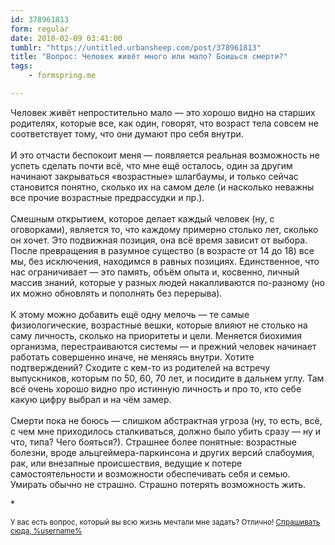 ```yaml
---
id: 378961813
form: regular
date: 2010-02-09 03:41:00
tumblr: "https://untitled.urbansheep.com/post/378961813"
title: "Вопрос: Человек живёт много или мало? Боишься смерти?"
tags:
    - formspring.me

---
```


<p>Человек живёт непростительно мало — это хорошо видно на старших родителях, которые все, как один, говорят, что возраст тела совсем не соответствует тому, что они думают про себя внутри.<br/><br/>
И это отчасти беспокоит меня — появляется реальная возможность не успеть сделать почти всё, что мне ещё осталось, один за другим начинают закрываться «возрастные» шлагбаумы, и только сейчас становится понятно, сколько их на самом деле (и насколько неважны все прочие возрастные предрассудки и пр.).<br/><br/>
Смешным открытием, которое делает каждый человек (ну, с оговорками), является то, что каждому примерно столько лет, сколько он хочет. Это подвижная позиция, она всё время зависит от выбора. После превращения в разумное существо (в возрасте от 14 до 18) все мы, без исключения, находимся в равных позициях. Единственное, что нас ограничивает — это память, объём опыта и, косвенно, личный массив знаний, которые у разных людей накапливаются по-разному (но их можно обновлять и пополнять без перерыва).<br/><br/>
К этому можно добавить ещё одну мелочь — те самые физиологические, возрастные вешки, которые влияют не столько на саму личность, сколько на приоритеты и цели. Меняется биохимия организма, перестраиваются системы — и прежний человек начинает работать совершенно иначе, не меняясь внутри. Хотите подтверждений? Сходите с кем-то из родителей на встречу выпускников, которым по 50, 60, 70 лет, и посидите в дальнем углу. Там всё очень хорошо видно про истинную личность и про то, кто себе какую цифру выбрал и на чём замер.<br/><br/>
Смерти пока не боюсь — слишком абстрактная угроза (ну, то есть, всё, с чем мне приходилось сталкиваться, должно было убить сразу — ну и что, типа? Чего бояться?). Страшнее более понятные: возрастные болезни, вроде альцгеймера-паркинсона и других версий слабоумия, рак, или внезапные происшествия, ведущие к потере самостоятельности и возможности обеспечивать себя и семью. Умирать обычно не страшно. Страшно потерять возможность жить.</p>

<p>*</p>

<p><small>У вас есть вопрос, который вы всю жизнь мечтали мне задать? Отлично! <a href="http://formspring.me/urbansheep">Спрашивать сюда, %username%</a></small></p>

